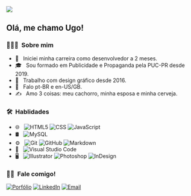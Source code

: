 <img src="https://user-images.githubusercontent.com/38115792/178608155-4bd49c56-b445-4501-a0cd-2d02875ff75c.jpg">

<h2> Olá, me chamo Ugo!</h2>

<h3> 👨🏻‍💻 &nbsp;Sobre mim </h3>

- 🤔 &nbsp; Iniciei minha carreira como desenvolvedor a 2 meses.
- 🎓 &nbsp; Sou formado em Publicidade e Propaganda pela PUC-PR desde 2019.
- 💼 &nbsp; Trabalho com design gráfico desde 2016.
- 🌱 &nbsp; Falo pt-BR e en-US/GB.
- ✍️ &nbsp; Amo 3 coisas: meu cachorro, minha esposa e minha cerveja.

<h3> 🛠 &nbsp;Hablidades</h3>

- 🌐 &nbsp;
  ![HTML5](https://img.shields.io/badge/-HTML5-333333?style=flat&logo=HTML5)
  ![CSS](https://img.shields.io/badge/-CSS-333333?style=flat&logo=CSS3&logoColor=1572B6)
  ![JavaScript](https://img.shields.io/badge/-JavaScript-333333?style=flat&logo=javascript)
- 🛢 &nbsp;
  ![MySQL](https://img.shields.io/badge/-MySQL-333333?style=flat&logo=mysql)
- ⚙️ &nbsp;
  ![Git](https://img.shields.io/badge/-Git-333333?style=flat&logo=git)
  ![GitHub](https://img.shields.io/badge/-GitHub-333333?style=flat&logo=github)
  ![Markdown](https://img.shields.io/badge/-Markdown-333333?style=flat&logo=markdown)
- 🔧 &nbsp;
  ![Visual Studio Code](https://img.shields.io/badge/-Visual%20Studio%20Code-333333?style=flat&logo=visual-studio-code&logoColor=007ACC)
- 🖥 &nbsp;
  ![Illustrator](https://img.shields.io/badge/-Illustrator-333333?style=flat&logo=adobe-illustrator)
  ![Photoshop](https://img.shields.io/badge/-Photoshop-333333?style=flat&logo=adobe-photoshop)
  ![InDesign](https://img.shields.io/badge/-InDesign-333333?style=flat&logo=adobe-indesign)

<h3> 🤝🏻 &nbsp;Fale comigo!</h3>

<p align="left">
<a href="https://digicom.myportfolio.com/"><img alt="Porfólio" src="https://img.shields.io/badge/Website-www.digicom.myportfolio.com-blue?style=flat-square&logo=google-chrome"></a>
<a href="https://www.linkedin.com/in/urr/"><img alt="LinkedIn" src="https://img.shields.io/badge/LinkedIn-Ugo Ramos-blue?style=flat-square&logo=linkedin"></a>
<a href="mailto:ugorramos2014@gmail.com"><img alt="Email" src="https://img.shields.io/badge/Email-ugorramos2014@gmail.com-blue?style=flat-square&logo=gmail"></a>
</p>
